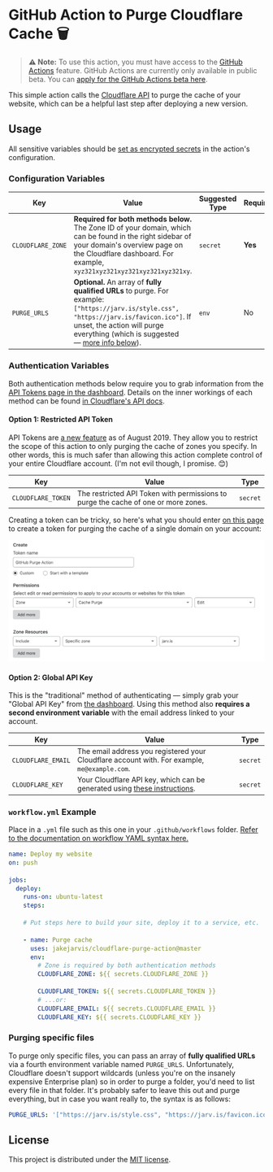 # GitHub Action to Purge Cloudflare Cache  🗑️ 

> **⚠️ Note:** To use this action, you must have access to the [GitHub Actions](https://github.com/features/actions) feature. GitHub Actions are currently only available in public beta. You can [apply for the GitHub Actions beta here](https://github.com/features/actions/signup/).

This simple action calls the [Cloudflare API](https://api.cloudflare.com/#zone-purge-all-files) to purge the cache of your website, which can be a helpful last step after deploying a new version.


## Usage

All sensitive variables should be [set as encrypted secrets](https://help.github.com/en/articles/virtual-environments-for-github-actions#creating-and-using-secrets-encrypted-variables) in the action's configuration.


### Configuration Variables

| Key | Value | Suggested Type | Required |
| ------------- | ------------- | ------------- | ------------- |
| `CLOUDFLARE_ZONE` | **Required for both methods below.** The Zone ID of your domain, which can be found in the right sidebar of your domain's overview page on the Cloudflare dashboard. For example, `xyz321xyz321xyz321xyz321xyz321xy`. | `secret` | **Yes** |
| `PURGE_URLS` | **Optional.** An array of **fully qualified URLs** to purge. For example: `["https://jarv.is/style.css", "https://jarv.is/favicon.ico"]`. If unset, the action will purge everything (which is suggested — [more info below](#purging-specific-files)). | `env` | No |


### Authentication Variables

Both authentication methods below require you to grab information from the [API Tokens page in the dashboard](https://dash.cloudflare.com/profile/api-tokens). Details on the inner workings of each method can be found [in Cloudflare's API docs](https://api.cloudflare.com/#getting-started-requests).


#### Option 1: Restricted API Token

API Tokens are [a new feature](https://blog.cloudflare.com/api-tokens-general-availability/) as of August 2019. They allow you to restrict the scope of this action to only purging the cache of zones you specify. In other words, this is much safer than allowing this action complete control of your entire Cloudflare account. (I'm not evil though, I promise. 😊)

| Key | Value | Type |
| ------------- | ------------- | ------------- |
| `CLOUDFLARE_TOKEN` | The restricted API Token with permissions to purge the cache of one or more zones. | `secret` |

Creating a token can be tricky, so here's what you should enter [on this page](https://dash.cloudflare.com/profile/api-tokens) to create a token for purging the cache of a single domain on your account:

![Creating an API Token for purging](tokens.png)


#### Option 2: Global API Key

This is the "traditional" method of authenticating — simply grab your "Global API Key" from [the dashboard](https://dash.cloudflare.com/profile/api-tokens). Using this method also **requires a second environment variable** with the email address linked to your account.

| Key | Value | Type |
| ------------- | ------------- | ------------- |
| `CLOUDFLARE_EMAIL` | The email address you registered your Cloudflare account with. For example, `me@example.com`. | `secret` |
| `CLOUDFLARE_KEY` | Your Cloudflare API key, which can be generated using [these instructions](https://support.cloudflare.com/hc/en-us/articles/200167836-Where-do-I-find-my-Cloudflare-API-key-). | `secret` |


### `workflow.yml` Example

Place in a `.yml` file such as this one in your `.github/workflows` folder. [Refer to the documentation on workflow YAML syntax here.](https://help.github.com/en/articles/workflow-syntax-for-github-actions)

```yaml
name: Deploy my website
on: push

jobs:
  deploy:
    runs-on: ubuntu-latest
    steps:

    # Put steps here to build your site, deploy it to a service, etc.

    - name: Purge cache
      uses: jakejarvis/cloudflare-purge-action@master
      env:
        # Zone is required by both authentication methods
        CLOUDFLARE_ZONE: ${{ secrets.CLOUDFLARE_ZONE }}

        CLOUDFLARE_TOKEN: ${{ secrets.CLOUDFLARE_TOKEN }}
        # ...or:
        CLOUDFLARE_EMAIL: ${{ secrets.CLOUDFLARE_EMAIL }}
        CLOUDFLARE_KEY: ${{ secrets.CLOUDFLARE_KEY }}
```

### Purging specific files

To purge only specific files, you can pass an array of **fully qualified URLs** via a fourth environment variable named `PURGE_URLS`. Unfortunately, Cloudflare doesn't support wildcards (unless you're on the insanely expensive Enterprise plan) so in order to purge a folder, you'd need to list every file in that folder. It's probably safer to leave this out and purge everything, but in case you want really to, the syntax is as follows:

```yaml
PURGE_URLS: '["https://jarv.is/style.css", "https://jarv.is/favicon.ico"]'
```


## License

This project is distributed under the [MIT license](LICENSE.md).
